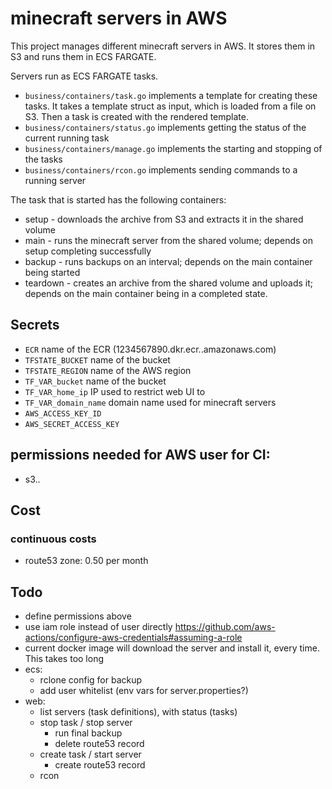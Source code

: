 # minecraft servers in AWS
This project manages different minecraft servers in AWS.
It stores them in S3 and runs them in ECS FARGATE.

Servers run as ECS FARGATE tasks.
* `business/containers/task.go` implements a template for creating these tasks. It takes a template struct as input,
which is loaded from a file on S3.
Then a task is created with the rendered template.
* `business/containers/status.go` implements getting the status of the current running task
* `business/containers/manage.go` implements the starting and stopping of the tasks
* `business/containers/rcon.go` implements sending commands to a running server

The task that is started has the following containers:
* setup - downloads the archive from S3 and extracts it in the shared volume
* main - runs the minecraft server from the shared volume; depends on setup completing successfully
* backup - runs backups on an interval; depends on the main container being started
* teardown - creates an archive from the shared volume and uploads it; depends on the main container being in a completed state.

## Secrets
* `ECR` name of the ECR (1234567890.dkr.ecr.<region>.amazonaws.com)
* `TFSTATE_BUCKET` name of the bucket
* `TFSTATE_REGION` name of the AWS region
* `TF_VAR_bucket` name of the bucket
* `TF_VAR_home_ip` IP used to restrict web UI to
* `TF_VAR_domain_name` domain name used for minecraft servers
* `AWS_ACCESS_KEY_ID`
* `AWS_SECRET_ACCESS_KEY`

## permissions needed for AWS user for CI:
* s3..

## Cost
### continuous costs
- route53 zone: 0.50 per month

## Todo
- define permissions above
- use iam role instead of user directly https://github.com/aws-actions/configure-aws-credentials#assuming-a-role
- current docker image will download the server and install it, every time. This takes too long
- ecs:
  - rclone config for backup
  - add user whitelist (env vars for server.properties?)
- web:
  - list servers (task definitions), with status (tasks)
  - stop task / stop server
    - run final backup
    - delete route53 record
  - create task / start server
    - create route53 record
  - rcon
